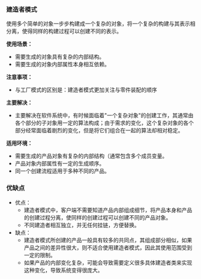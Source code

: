 ### 建造者模式

使用多个简单的对象一步步构建成一个复杂的对象，将一个复杂的构建与其表示相分离，使得同样的构建过程可以创建不同的表示。

**使用场景：** 

- 需要生成的对象具有复杂的内部结构。 
- 需要生成的对象内部属性本身相互依赖。

**注意事项：**

- 与工厂模式的区别是：建造者模式更加关注与零件装配的顺序

**主要解决：**

- 主要解决在软件系统中，有时候面临着"一个复杂对象"的创建工作，其通常由各个部分的子对象用一定的算法构成；由于需求的变化，这个复杂对象的各个部分经常面临着剧烈的变化，但是将它们组合在一起的算法却相对稳定。

**适用环境：**

- 需要生成的产品对象有复杂的内部结构（通常包含多个成员变量。
- 产品对象内部属性有一定的生成顺序。
- 同一个创建流程适用于多种不同的产品。

### 优缺点

- 优点：
  - 建造者模式中，客户端不需要知道产品内部组成细节，将产品本身和产品的创建过程分离，使同样的创建过程可以创建不同的产品对象。
  - 不同建造者相互独立，并无任何挂链，方便替换。
- 缺点：
  - 建造者模式所创建的产品一般具有较多的共同点，其组成部分相似，如果产品之间的差异性很大，则不适合使用建造者模式，因此其使用范围受到一定的限制。
  -  如果产品的内部变化复杂，可能会导致需要定义很多具体建造者类来实现这种变化，导致系统变得很庞大。

